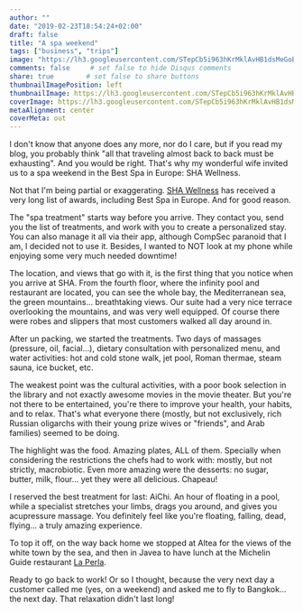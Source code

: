 ```yaml
---
author: ""
date: "2019-02-23T18:54:24+02:00"
draft: false
title: "A spa weekend"
tags: ["business", "trips"]
image: "https://lh3.googleusercontent.com/STepCb5i963hKrMklAvHB1dsMeGoE5-BFJTDRCCQytgNChJaEZ9b4Rvb-4fN_QRoMP8fnKbKfCJYu5d1cOEFpDJ9VA0b4FylAp1sDcNLKTLkEMwUEPhVq8XhK0L61UhMCu33axkiTak=w1920-h1080"
comments: false     # set false to hide Disqus comments
share: true        # set false to share buttons
thumbnailImagePosition: left
thumbnailImage: https://lh3.googleusercontent.com/STepCb5i963hKrMklAvHB1dsMeGoE5-BFJTDRCCQytgNChJaEZ9b4Rvb-4fN_QRoMP8fnKbKfCJYu5d1cOEFpDJ9VA0b4FylAp1sDcNLKTLkEMwUEPhVq8XhK0L61UhMCu33axkiTak=w1920-h1080
coverImage: https://lh3.googleusercontent.com/STepCb5i963hKrMklAvHB1dsMeGoE5-BFJTDRCCQytgNChJaEZ9b4Rvb-4fN_QRoMP8fnKbKfCJYu5d1cOEFpDJ9VA0b4FylAp1sDcNLKTLkEMwUEPhVq8XhK0L61UhMCu33axkiTak=w1920-h1080
metaAlignment: center
coverMeta: out
---
```


I don't know that anyone does any more, nor do I care, but if you read my blog, you probably think "all that traveling almost back to back must be exhausting". And you would be right. That's why my wonderful wife invited us to a spa weekend in the Best Spa in Europe: SHA Wellness.

<!--more-->

Not that I'm being partial or exaggerating. [SHA Wellness](https://shawellness.com) has received a very long list of awards, including Best Spa in Europe. And for good reason.

The "spa treatment" starts way before you arrive. They contact you, send you the list of treatments, and work with you to create a personalized stay. You can also manage it all via their app, although CompSec paranoid that I am, I decided not to use it. Besides, I wanted to NOT look at my phone while enjoying some very much needed downtime!

The location, and views that go with it, is the first thing that you notice when you arrive at SHA. From the fourth floor, where the infinity pool and restaurant are located, you can see the whole bay, the Mediterranean sea, the green mountains... breathtaking views. Our suite had a very nice terrace overlooking the mountains, and was very well equipped. Of course there were robes and slippers that most customers walked all day around in.

After un packing, we started the treatments. Two days of massages (pressure, oil, facial...), dietary consultation with personalized menu, and water activities: hot and cold stone walk, jet pool, Roman thermae, steam sauna, ice bucket, etc.

The weakest point was the cultural activities, with a poor book selection in the library and not exactly awesome movies in the movie theater. But you're not there to be entertained, you're there to improve your health, your habits, and to relax. That's what everyone there (mostly, but not exclusively, rich Russian oligarchs with their young prize wives or "friends", and Arab families) seemed to be doing.

The highlight was the food. Amazing plates, ALL of them. Specially when considering the restrictions the chefs had to work with: mostly, but not strictly, macrobiotic. Even more amazing were the desserts: no sugar, butter, milk, flour... yet they were all delicious. Chapeau!

I reserved the best treatment for last: AiChi. An hour of floating in a pool, while a specialist stretches your limbs, drags you around, and gives you acupressure massage. You definitely feel like you're floating, falling, dead, flying... a truly amazing experience.

To top it off, on the way back home we stopped at Altea for the views of the white town by the sea, and then in Javea to have lunch at the Michelin Guide restaurant [La Perla](https://).

Ready to go back to work! Or so I thought, because the very next day a customer called me (yes, on a weekend) and asked me to fly to Bangkok... the next day. That relaxation didn't last long!

<script src="https://cdn.jsdelivr.net/npm/publicalbum@latest/dist/pa-embed-player.min.js" async></script>
<div class="pa-embed-player" style="width:100%; height:480px; display:none;"
  data-link="https://photos.app.goo.gl/6exuXG3sc4YL76ZP6"
  data-title="177 new photos by Jorge Cortell">
  <img data-src="https://lh3.googleusercontent.com/X_J-N-5NV5LNLLJTSGoVTdYRGtZUUm7im5s7upL3UmOqq6WLjQOAre-SnlSGkWigcYbrOq-1IvCS8G5Ll1fxZAOkuGfaqxpHFwxXkhJUXfhf7D6wwCcPQRoLkswDhWiWYP2qlk4Ym4E=w1920-h1080" src="" alt="" />
  <img data-src="https://lh3.googleusercontent.com/2xwQKAL5eUWAUVVM6z9Rnj3nFm7q7nracjieoDpBpQsEWXfJk2eUCWRXDImrhOWcCrn9tf1GB0hPRxntPlq2RaIENhS6vmmYmlKN4-2tJWwshWAEOe34-BHG1dr_pS9feVc7yETDL-c=w1920-h1080" src="" alt="" />
  <img data-src="https://lh3.googleusercontent.com/a5l4tVyMe7mR_zqpC57iycDJo6QE4_LLHMdMTKVbONNLLX8GWpWztbBBEdWpIRo7b9kInMldpA7xHg_txbTmNvk6k-TEyi2ZqLzjTlFRn3a_zbLBS1NfRxuOZDS1ovKBBpjeMCOCzSg=w1920-h1080" src="" alt="" />
  <img data-src="https://lh3.googleusercontent.com/q3T5GfTgOlFTz3ot46IA3PX_r7kF_-5SMtrk3bL6znUCmAFyHq-VQUWzv1qxyLrQeF9UBa1iou1CsX1ttnnsvhxiUopHOaJ0I3cGvJMY6KhZ5gjiIVriKEI-XKkccK4ATLz-Av8cM2Y=w1920-h1080" src="" alt="" />
  <img data-src="https://lh3.googleusercontent.com/6VMpsM4T87P1D1J0JkQHRenN6IBAGyvHa2hAvRUaoef4qwYfuGKQh_VkkVjL8DNirOioB2PdsXPWGhH21C5pKpYUn-gWr7yfLIniZtjxZb01kftT3S9D4WE9W_P309u5iChpzUZ_CTg=w1920-h1080" src="" alt="" />
  <img data-src="https://lh3.googleusercontent.com/QSR_ziB57V3O1OwlFGnQQ4HOqGdmWDALtLqdi7vR4VCh1u0MnYNbVu2JyNaQlpL0iXKTKzScuzjfLJba7bXyLXz-v-0pq1oZXti5Q06tcnq6Hyd2M4J9apXuMNyC2apMTX-fYLBr8t8=w1920-h1080" src="" alt="" />
  <img data-src="https://lh3.googleusercontent.com/epQZW3d9ZJjF0asMJn8-FUsH69gF2PC9Ud9D0XYVchZqKz9xLJQ9efvccgw8mUbA8kQCB4VZwDvEzgIOncpBfTuxObm4IY_QY0NoagtJOhe-rRMBNBwl-gWxFBqSYRVt_lp873BcLu4=w1920-h1080" src="" alt="" />
  <img data-src="https://lh3.googleusercontent.com/gRpSmTKWlVGp_73IOhjkH5Tlt-S8qaQEy0kuWWHfvf9IspfA35el2W6o7zDGBQKhL-hW6uI7jzmAYXiPGKethije_B5FiwxBmGyS7IZ94_indS8oIy9yfnjwsOW14SJ1mYSyV9lgqOk=w1920-h1080" src="" alt="" />
  <img data-src="https://lh3.googleusercontent.com/72Rax4G_FX2r0nZAgZ-WGjIbCEKH-EutCUHdkHrVyPS4uDg7loiheWe3DE98hjQf_FNsAq_lExtLmSU2mRrSWsM0No9Kplff4IjNkQgoOgbacolbxbTrseSk8uqcGzCS0Cm5mEcoZKo=w1920-h1080" src="" alt="" />
  <img data-src="https://lh3.googleusercontent.com/7i6QypBHVJis5Jdwg9PCtaJ_r2Uog8E1sMmZ0MNDH4WI9A32ibx_LtLNKReTHtKZ4EX0pXS4IERPCOFLLfl3l-Vh8eR5IxYQOwEjo73LqEMg7rHfA7Lr7ct5Y4YlGaRdIdCtdWpv2nE=w1920-h1080" src="" alt="" />
  <img data-src="https://lh3.googleusercontent.com/qCuiy4lx972cDotiF6BLx4jMB-riPGx2v5E8sgdZsPqhLPRb9W9GyfCFgqgPog1usxZYUsb6mpV-byHqXqhQc6z0CIU1hmZCgjTG4E_PAxbMb3uZA9_jAdEfo6NVDFCohhVA2EjxZMY=w1920-h1080" src="" alt="" />
  <img data-src="https://lh3.googleusercontent.com/cElTCReQ0JLRUdOA3Ae0JNbJCBbK8cNoP3u0EU6XF9HASnsI_lz1C6a9NjpuysvUS5H_A61EjDYR4p3LaFK8gnt6Y8SnAsjdHwJL5GjAl9bWi6x3j22QlYxRGCvf344MK4MFMFLb1ic=w1920-h1080" src="" alt="" />
  <img data-src="https://lh3.googleusercontent.com/fm6L6GQiofb08h5v46sn03hiJgJHugIwXj_w4OikVt6sBVUhq5Q4ScAXWMIwsL36O0rClfuTMOzJpzzHu_7bVm-xb--j-0V2n_hONp9KegI949M1nhqJ4lUjxAPeWjRL5-PLITK2P5k=w1920-h1080" src="" alt="" />
  <img data-src="https://lh3.googleusercontent.com/APY72sEnsGUifqrSWCEAkF-4RZ6_azMWoh-y30rW2S_Pp_aoklikpc6bJ-CRzifofATfrMOxso0F17EOs1T260JK_cVNfS2kwv9QZMcvRPcf6nO7zR1rlcqbFwuHdMKKzqoJDHGuz_o=w1920-h1080" src="" alt="" />
  <img data-src="https://lh3.googleusercontent.com/wfNiryRHyUJwrABnyNxAVLfZZdZYCoy9MSwjqJ21rQ5psRfY67yPGeK9I3I6O5_ZBTgtmXuVEnD31vKsX_7P4Gdi8QkHDweRxrRF0lRZjo54hltK8Lrk-vJZB90cXUNOm4K6GcpBp_g=w1920-h1080" src="" alt="" />
  <img data-src="https://lh3.googleusercontent.com/unKIudfAC2F5JnqSzVYG2gT4hZCxwNF25qkSqH3lWLuPQOaHtAw_g-7SnC4QMesC-46xum6_l2Orytv5y3pTUywS9kaDu1UqftQzdJOdWb4dy2r4yFA6710pve83zjwMO6yQ7lx5QaQ=w1920-h1080" src="" alt="" />
  <img data-src="https://lh3.googleusercontent.com/qnv4V-tgKz06A0L9EPkRRe4GQIDdXQuRJntmsYad-kjeNshxUY0_kkALlUZ7Qe03HAbU7_7DtetevM2y9-rRu3kgKUxJEcN2xixpiWqS_9HgvHVsz7TD-t5F59Sk_w6T0Oe2A9c618s=w1920-h1080" src="" alt="" />
  <img data-src="https://lh3.googleusercontent.com/BcBTGSbVu31QUsCK9CKLZjgT8Dre74tEt7CEJcSk8qFYg0-eoisFlxM1U5doqJDbEnMvQB3kUlRkprHyjvkeMFnLJ8vtngH5tHTAmUR1CBoDJ2tHAlzJhWmI2q2HfHuxkRC2w2DPzOA=w1920-h1080" src="" alt="" />
  <img data-src="https://lh3.googleusercontent.com/qFSjPhlod9xgEiCpaBdclQQLsur0hKnXUaR2pdOTu6Hr4D2JAQXWusrLDKBRmycFJ9QHSjrQu7AkHHZM6RaGZB0rAvZFn0cLUTYL9qWAVRZKnEAFH_SG3HWR60HxYv9_EUm_-fHat-Q=w1920-h1080" src="" alt="" />
  <img data-src="https://lh3.googleusercontent.com/sdlKMaoNTAJ1FdS06kwFAhiU449Ote4F4Y6UhabEU6Is3wk-_F63Mip5LOsX3IN95ys5si0GAbCe3j6i3ZJR_76OTLP7jIplvPEGfjaphhcyV84W55uHfGCVBzyy_7-be5THgGEnyo0=w1920-h1080" src="" alt="" />
  <img data-src="https://lh3.googleusercontent.com/OQKU523RLf0iWz84jxA372XzJdlwCbhH7Ek6B3x4FivngYPJy7U9CCYMd7rh_RBWDrpYnd4n5HHB7jP2W9ox4VxHoa6pTewHs1oL7QfZz_JG4VBgCLxDAFRygmL8kU5mYZemoIBoxl4=w1920-h1080" src="" alt="" />
  <img data-src="https://lh3.googleusercontent.com/tmCMqsdYwssmeTXoNrm_vYkCd-xzEeHXBB6fKYy9EwkM14D9TFk00cK4nt_Dmgl0iZHCuHneoqRrNUM2iCub_zLNrOO7uFuCwCYonIzeeEMkbiRhtP_BA5cCHB5W4KXw76UP_ZrPy9k=w1920-h1080" src="" alt="" />
  <img data-src="https://lh3.googleusercontent.com/CYIFy8Mh7czyQBTldiTsEnk1z3eDA-YVxrKqBKoYCmGloBaj0z-bzOnEH93zniBf0D_XzWpYl82UZoFBwynWoqSd0W5FwJrHwXGz0x7AaMN-H7Be7FG2g5TEbDwCcmt-GWoXlSXjIlo=w1920-h1080" src="" alt="" />
  <img data-src="https://lh3.googleusercontent.com/soUOzs-brZdFbL_Ew1Te4aqKKKRrf6oHU1gddIbdnpb6GYoBYvkdAgpX7hQmZXJHkRdJ-IIEluFagJaP9X6px0S8Zz7C_1xyllnRqNqm-eYla9pM8FaBgstPZf7P-F4G9KH31IDOBJM=w1920-h1080" src="" alt="" />
  <img data-src="https://lh3.googleusercontent.com/qlFVNeTnWQ587sRj3kBijUjxNhFOJAeQWAHwaxWlxSR05Eb5tX1Dvlb0EoRp5taCxJD8jsxdndzpDXI7AD0ltpOc7fsXjBNx102bZkbLZnuTPy6te8VdW2SrwFipuQ94z4PMkXsTqTo=w1920-h1080" src="" alt="" />
  <img data-src="https://lh3.googleusercontent.com/TiRBcPoE1d7_wcqgmFP0fAuJdHPyhqG8DEUElphbO2nD04seaW51KKit6qJ080nS-Cmn0uoaW1VikQstxoss-rLZR7xzXrIMLEfiU_alQd_H2g36Zmfu3x6xwqnk6fqBbIxFEFd1hqQ=w1920-h1080" src="" alt="" />
  <img data-src="https://lh3.googleusercontent.com/OVOLzH6xuYELYY1uaIJIy5afZHq2UsznmNQTI0C8GjwrNGMHJQ0vcZjQx9XZvy9JmEVx70BWDT93083HL_-cpIjxaegq_MDFl3M2V2pl7F33AV8SjUfWm1t9OfEbm7OQ7_Xnzr7aXQI=w1920-h1080" src="" alt="" />
  <img data-src="https://lh3.googleusercontent.com/QnTaqpKqSReTLHxDbj9bYvzyXpPoKREqYyHxnuecfq1ouynSBSpTRta6om9CWZTvC3mB8U_LSus52o765bAh2NQ0c2eAaLHWH3564xLKw9I6_QSjiM5s_6Bv2DcApvj5IFRwRSUf3hA=w1920-h1080" src="" alt="" />
  <img data-src="https://lh3.googleusercontent.com/MD-w_MhGk60HuclIGBGfU4FeJVA-MZa5ffYNzLaY7g0BdbrMKFZG3jkUbhOTmHUgyC-u8h5cW2tuWG2w2A6lUs2DQyOcVrH9qMeBNxa5Q23NL7fEh_b9yNBbafQEaEY0u_8MSYspaqw=w1920-h1080" src="" alt="" />
  <img data-src="https://lh3.googleusercontent.com/Z6Dmy2YfYe1dqD1PTuy63JCjqdTJk938T-rQPvZ-dAw76SCq-fzPl7h393sf9nrEMpJ7LoXJrt_X8OIO29LcN0HusLrFv8qtvh92w7RC0AuPy6RwAL4XCdLdVWs7l3N3pulGZCEj6A0=w1920-h1080" src="" alt="" />
  <img data-src="https://lh3.googleusercontent.com/2nKJ_SQa3_n0e18iu_SCE7nZv3QHg8BmyRBFqz3IWA4W8bEJljS6nJ7GQhEjRdBRlvGOJFVCl07YsxMZNM8Nz_4AOngM3Dg7W87njaOVxL57-CaTGsK8IXWMkxGH0cp-opNB8jxSPDc=w1920-h1080" src="" alt="" />
  <img data-src="https://lh3.googleusercontent.com/Bi6VYO3ufwdabvFKAlVNl1X0cxPmzVpiNaTm3YRG6H1I5YzRV8hinrmZEkRkmdpputMWM2fATyZ_Oa-zaGZ_lRVu3d3Hf5fOofVmaBfb6hggXqdNqnFpFVhduOGWghGYy2h6tWS7cIQ=w1920-h1080" src="" alt="" />
  <img data-src="https://lh3.googleusercontent.com/s1PoZpUPOd64VY_gIxHP7gQJq31JB3VVodeV8MCLw-WWccZnAxmtt06rI03jGd5e9A6Upoo5GP_YV9eMWrQQF3Vh-IAqc-_Sb3ye2UElv9JqLN1phpUMeUVxaefTHLBkxCFUnf-Db_U=w1920-h1080" src="" alt="" />
  <img data-src="https://lh3.googleusercontent.com/y2H19oj_cfxbZgNe97VJIZ0xjcaSgbB8QKO9QQsrNj9jjWA9UDHgdJhqv8pBxu_wTIqDJSXbnkyF9iTrEygST8l9PumKCVMYvqE5MQb_v7AqudQNfavmOEexpMKAuQHpBr26sKy2-7U=w1920-h1080" src="" alt="" />
  <img data-src="https://lh3.googleusercontent.com/KOvPXHyLXrv5Vl0aepJhVluOLeSBWghGV-u_FMixSNthPZFU7ie2OPWr7KQpESnrpOGdwhjsozCvHOzmyf7qMUo288GDlwfZm-VEQ60CNX5cg80Hz1c9QlTu7H7ZJ0GgOdWkfkKCpHU=w1920-h1080" src="" alt="" />
  <img data-src="https://lh3.googleusercontent.com/aeoE_xv4cRtbEJNFTZ4vTke_Wd9BXgtcDm75sWYH7j4jsBMDEGn0Xwa0vgatGxGkQ4aNvcX5cLhPnJmqSDBSxxhIEYNqNb9sXd3KaGlrLhaC51pL5hqTzbQWA5zjVAbmvXFR_6JDPRk=w1920-h1080" src="" alt="" />
  <img data-src="https://lh3.googleusercontent.com/sUGdFF9NfXBWZ46XUSURYrLkkVzmK9GYTdaTvFZponJzVJTUsff-gWbliyYI6z1dxm4gL83zBNN15NkRkhzZowT4jSgCfqsiQdjIJ7SbVopZbz9OS4tUl66796jz7aaUse7ZY7FRNo8=w1920-h1080" src="" alt="" />
  <img data-src="https://lh3.googleusercontent.com/Ff0BuZdoR8mLb-0aZtb14Tgz6wV3MRTONJCCOepUkRFEGmPRD3iEmedFMxEOyZteGy5NqrXr13TL2vECb3A0xHSbddJy07-Z8U8uxDGs5qUr86xxQDgWARI4y1JCXhI51cuDkko4wlE=w1920-h1080" src="" alt="" />
  <img data-src="https://lh3.googleusercontent.com/2hS1SqET3mJM_M8vqXBfonZnfXF3UyZl3IqCFdpODLHk80GVRglS_BuJYtp_HZllijaGR5RyN2IdaKnyG08cJV9G0uL9YANlWA7i8a2ConYuDUCBG3oJNBxn7pXPcoLsth5vbKJCR1g=w1920-h1080" src="" alt="" />
  <img data-src="https://lh3.googleusercontent.com/gh85_HfX5ingRmKOEEHSPRN7USbnQJj2cZ80P2dXREHyxzXHyYQCJTmVJPCV7yIolR7wqo8m6Ln_ZI3VkSHDWXm25MGB92YcbdzP9liTTBvStXmUMYfpODWdKLtOrSpmiBZwiQUFX8k=w1920-h1080" src="" alt="" />
  <img data-src="https://lh3.googleusercontent.com/6QdrnACbSYb-FMC7-gw3Hi6J1o3nKh8bbTVkPK2fGjxoDENf5MUi8YxZ_9ljxThlkkQiLSzme-T74Gse2BK6YTn8IEXuxv-eEfzqCa62h3D8NJaKPZe9jhTbPXXR7vcuwi0UWr2CAec=w1920-h1080" src="" alt="" />
  <img data-src="https://lh3.googleusercontent.com/45p0Sfg9a_nL-705yH5Akc1v2i9wDedV0B6WHCvKb_Ix8nnsf_jOXnRFjFL-k-semEu_5Zg_1vmp9feARE7krtkWVgqplqWVd0OKmIDEzRXgJBFqkVUqFpOEyD4KuAse-D1fcPGeXm0=w1920-h1080" src="" alt="" />
  <img data-src="https://lh3.googleusercontent.com/_M4UaynCeQupICzUIJJyJD3jK4iK3lH6e9qjMybYbCkWwqa85RFzKJtL4NSOVJtvbDjiHzJXBBHBSC-4cBciKuvjhgWi4E8h15lfJbSp6o8WlNb5zB5LOTj99o65sqK7SNFIfEEc2rA=w1920-h1080" src="" alt="" />
  <img data-src="https://lh3.googleusercontent.com/brhE2ZWtrU1vjGjP-9i9aSxxaJkTrmA4plw03u5UKoaTBAT7WPqo5AE7qx7cIm9T5483b6nHs4aCbKrlnqAU-U6OB7pAD7h00kSKxHUslNuv5MJzF1FujPLdzI-At8RQCI9htFhPW4w=w1920-h1080" src="" alt="" />
  <img data-src="https://lh3.googleusercontent.com/dAKWmdzfKLHYwKcrWlR10rvZxxIT4db-Uny4VaD9K6G-uI70TcJRKXNOu4nXiEIJVAzd_1PI1OwyhJXxHQN6xycx8b5I6T-iz3BOi-5k0e1oJwo1UkVDEjYIP_CrLSDQ0yl2DKzV6sE=w1920-h1080" src="" alt="" />
  <img data-src="https://lh3.googleusercontent.com/RMNkACh6YJn7QA0roAuhufvwUZZ-kYNJJNKHWCoCQfatC8rvhx5uSa9fPyIY0rMaMB7sN33Vxch9pzv4k6q8c_HsJjMwVzNAI-UAPZ7AgNvwcqOoPYGUPHzhpMVD7XwA3-zb1EKdZws=w1920-h1080" src="" alt="" />
  <img data-src="https://lh3.googleusercontent.com/_fV2U_pK6wp5tjE5B-wTJ4_3v6SmXeOLDOPEBX5oeOhDbvrU-JRtcJUojjYfUf2uR1l1KLLa1znK1pUdAwY9d53VmL2hPqUJXVfX2A9KqValvssYikqXJeAFRyo_ACMn9yvNfCB0Zm8=w1920-h1080" src="" alt="" />
  <img data-src="https://lh3.googleusercontent.com/c-iEh4wMNPsXUagh-gnLOHbauIDdgrQH1_0jWcFWRa4tXNF_rwk1OxwrNwKwoZbvaWAT4ESag6u3ZLl_7LK2fOmZy8Vs8NNiMdzea-L0n9x9fhU0ggdbkHdsZPVehqu12_Mk-GRm7SU=w1920-h1080" src="" alt="" />
  <img data-src="https://lh3.googleusercontent.com/-jqcvGlmjwSUrL2WYiCG4_a6-I1s9xw2eHMTEjAONmJs3djU9MDwbBgKxFZcHwaaZ2lY3Chc8Fw0tTuYLJXWM6M2g6fEyLnganTQxG62BfVyj7eFpUH-laumpZ7ZKJLEj-SJNPkvcFU=w1920-h1080" src="" alt="" />
  <img data-src="https://lh3.googleusercontent.com/na_dRioTmLUMYILZVjBDXz-7y5-BYQE7ly9pSe1wX_2_MAjhA2_WWbcaFVUlFnWyC9doK1190dN8xGqeSnES3t6lnJsJedpJw5nRrfqqGtQNHIffXgEO256zKDzC2AzsVXrxkjQvKBM=w1920-h1080" src="" alt="" />
  <img data-src="https://lh3.googleusercontent.com/unSIki6T2e47zAkkpkOPzxm9F32qBn3h_0rQsPeaDcCdeELAHoNT6r5v3m2hHulAG5qGhI3AOmZUypgURH-t6X6-zXt_yTGBxgpu8QuiB8qjdkpMR8uWv3CVP74QqgZeSeYCBTEXkIs=w1920-h1080" src="" alt="" />
  <img data-src="https://lh3.googleusercontent.com/lFXoHOLKwxrVYxpFZAxvUb6-Y9ukdxCsGAAQ89HOkRmeUBIXNsugXwMS3wLY9JtmjJyGv3bpZQKY2iRFkb9pbZkp4N8AiwkCt5qXQCcfJNXTxs1bhylt1SYcE7MmCGKFGCyvg0MIkME=w1920-h1080" src="" alt="" />
  <img data-src="https://lh3.googleusercontent.com/MqFO2Y91RoR3ffBb50ic5glzCDfMcL9_62_ozG-D53G0okgxtEQtF1nfqSh02GOfn_Cm6URIU9l8C0qsaodUJGCFGsT7q6L4qkILo-H2VX3fnmY7EZ_bUZiL0ej454xeEGwwrYutPeE=w1920-h1080" src="" alt="" />
  <img data-src="https://lh3.googleusercontent.com/ittl8sqL4XefX4nrZ7DNG46PbQGOI0c7ywERrYyd_QXDGOQOqlbxDrotJp68ggZ-LiFu1lWVLPxCmZgBzMT09xKI1VGNauNmOdz50zzo72_muol0ZrNh7CkK5L6QihZWL7q79JV47HA=w1920-h1080" src="" alt="" />
  <img data-src="https://lh3.googleusercontent.com/xE4P-uQ7yt_msAXrOFsaeCFrNVn9gLiF_YgxCbKz5PEFAT5yJNi1WR4_j_nfagE2MgksIttB0H9pNru2talM9dnX05dGVrwAx74Ex7JX_T3KPhraQLPDe8eZKkNptNqjkpZMWL__V7o=w1920-h1080" src="" alt="" />
  <img data-src="https://lh3.googleusercontent.com/PqufV7MTUPRn8L45PFUExbs3aJ55anOiJJDoeS587BHNcix7PGNWlidAwPyVybIMYuQ4Qis3aI6Xe-zFO8P8FK4Y0yG2prFZWqbZPVsCA0AtlNcvbPKlfucgRqDVdD9KnasNqiEqT-I=w1920-h1080" src="" alt="" />
  <img data-src="https://lh3.googleusercontent.com/EQ005pNDSZ90KLUrYjEQ_heA1hBkmFzT6ih5ayud_5GxoXc1DLsKEir0t1if7pzIx8PIOK4xq6MrxuRimI8aPP6C2U1wHBCd0NgqZ7vVGI2Gsflsw5oXPYLqUktpParPUT0MJyTxjpo=w1920-h1080" src="" alt="" />
  <img data-src="https://lh3.googleusercontent.com/f7Cbqp_3QZvPzAG_G8GuQc1LAXwx1Fdf5c4zY2AISWspq3UlxrM-C_s2Jmw9A_NgtBBfHeK0xibxvviMHh51OWb9AVbFStknCd-ZcxnvRaigmHIkHqUmE6QL_N919ZMGCMJsbHdcFeo=w1920-h1080" src="" alt="" />
  <img data-src="https://lh3.googleusercontent.com/dTVPzt8Sr69iycgNdbR82SJECBNETCEldmd7pvohVLMS4eTyfoYBA2F1k8Tbtjgqexotn9cXI26kL7yvZ93Oh2d9euJdQYnaIrHc2VCM5WGFZ0hm5SMOE9Kkx3Xmc2rAWK5opKuowLQ=w1920-h1080" src="" alt="" />
  <img data-src="https://lh3.googleusercontent.com/04jekWRc0btJ5AaldUrZbqDS-ktqt4UbjN5o9M2B4lYinNoz7DBEGFgZnPqJBvd60ID-KWg3sX-3BKOxHrbMl4NVDD7xtVWEnMtATL9FJo3XxKs7JL_hde3Adnlyhj8UIOvfTWAhlcc=w1920-h1080" src="" alt="" />
  <img data-src="https://lh3.googleusercontent.com/eCm0ONntNLNLIf15PIYuHo1NOsCJRjkYnZXX-rklNSvIdXIbGI8rwdQuiAeLRrP9glYOkWxT90us_SKsgoZAe6dAPmzVyCaEAJjoDcGPsLg4j0pRjYHiTUIQaosTkeZ_HK7srKsj5YM=w1920-h1080" src="" alt="" />
  <img data-src="https://lh3.googleusercontent.com/NkU5JIGA5BLFXYq7cVTPJI8E56IoG8nCKjm1RGgE9foUwrCsgYI5ggLk1D4SIsWYdlqGYdL94cx7wK0h-kA3BwySAWKMwSH2ikmcnGuGC9FPNAqIrn_sIcE0OQWwpZa0Fsv9MfLF4-g=w1920-h1080" src="" alt="" />
  <img data-src="https://lh3.googleusercontent.com/x86f5bVCj33kYEvGHssqYwmSg3EaAXerZW3EYqYUj2hVBdS2dHXByx9zIZOY0UISZXN_HUL2l1XfDCGxByxTg_1Q529B4P5wJFXFhPcVctyaOADsaR3IO5oP45ld5x4ldu34iVeU_zk=w1920-h1080" src="" alt="" />
  <img data-src="https://lh3.googleusercontent.com/6Y2dwqujoYl1vAyfDwwQCMXYZDOx1KoaWRRZjEXVI8ZaZ7L_2nvoKze7w5iSVFI-vhzHs_tN1hUeCt4-_OBpScAm8ZudZgnAO6UboGYeZIY_8F4qo_0A4UOOJT__IY8dbwhFHBQAi2s=w1920-h1080" src="" alt="" />
  <img data-src="https://lh3.googleusercontent.com/9SEhoH7GDsmDiTmBVRN6iyOST6mZLsXGcZagH4-IPH0n710XLLJdEVZkaDysR3VU4cX5P2oXrhOdBzTdx5beXau6gNkKhErjgptimLxPKTGo5EqLIvjZWVXAOOUW7MPMFV5plOSolZE=w1920-h1080" src="" alt="" />
  <img data-src="https://lh3.googleusercontent.com/Jmw2bv03IxgpKXkRfTRhfd_PFfBZH7FZS4IwMFunKHouHdKe0FR2Dm8QvGHs-BAM30Qma1O6lSVTFvW-dKbVh7Azi0VO2qAe3k0w7f9n2Q2hyS3KIl18lPqCbzD9HBi8jVssdbQiqBs=w1920-h1080" src="" alt="" />
  <img data-src="https://lh3.googleusercontent.com/mm7wqXUq1BIr9sr2jAbWdNqN5V0PyOJH-MsZyCbpPTF94OlsEvKM9blhXFl2GoCNhLPNmANrcE_yfBp2dLhk3E2MB06WvyhlGUHBrP2LYSK-WDQke-5deImy-kYat1Zq7hkb9auzm_s=w1920-h1080" src="" alt="" />
  <img data-src="https://lh3.googleusercontent.com/OMAYnBGOiPKqu639izB9nIm0m0cwqOpEqm5EL7NLGS-1Ujf_h7WewJqatqCc3ES7vYhDHcyV4FRseXvjfaRZ4bh6ac2Hk4Ozl9YKK10z7LEMtOPlLQh0kUgk6LAJsl1L4QkTYpieykw=w1920-h1080" src="" alt="" />
  <img data-src="https://lh3.googleusercontent.com/Y1ykRFb9CO8y7icjOEtVgkoLfl4BsSvFaNlt9k8xElgjzFrwDMiaM6qxiHl-VJB6M8W37YF2wNWbs4bGpWi59Cylm02PMhykhOvZ0vSQkAWBi5TYUk2oGarQOm1vSqRSvvQ9nU8WkwY=w1920-h1080" src="" alt="" />
  <img data-src="https://lh3.googleusercontent.com/Nx12_ObqWisRqIkTjNw-EI3jJKNUV-FrbiEUEpieh3JJ-zjSlQcNkolukjyz4RZ0hjw8ltBD-r_O2BVVKysRdZtjpACxKPpw9_TfypK2FMryTJADVHIdPP3vJbguHz0BKUmkt2aKUtU=w1920-h1080" src="" alt="" />
  <img data-src="https://lh3.googleusercontent.com/wbfUGrEpOd2zEpwuSkbQGOuX3ivTqJG1gs6xtOyACPbqFzIGcD4VNk1jLmCrYpYdXwWWV7rny0XqHDEFeNfPluD8W8wNUW-LM6CGdxsv3VP4V712X3JagC7Pra-ILPIX1wY6rkAH4HU=w1920-h1080" src="" alt="" />
  <img data-src="https://lh3.googleusercontent.com/NzrIpo1hfFABbzuBe4JJe13tOVpcCh9r5SbHCiyAhdOFSYBPSv5zMObiofsHndzTLUGslHDoxy5YCaqOSn4AAy2__WXDRdajwxLkphfE8NiyaKoDa7psxneRMZZKCFJNB6PAUPlqGWM=w1920-h1080" src="" alt="" />
  <img data-src="https://lh3.googleusercontent.com/hl5u1Wr2--uko74TFv97jUX9HryFxo2GyRLcM92Taq2R3MGDzWrh311W0Kqb9WCTBUVZZeP0lg8kk5g4xpb5nGChrawrUTHDmibNA4DClI8qCpgvPWDUTd-WcWeZADhntqDfvobvU6U=w1920-h1080" src="" alt="" />
  <img data-src="https://lh3.googleusercontent.com/8RAU8pcGlQlehJJcfQ-4lwkWPsDnuY3Tu0PqFs6f5cmT8xzr7oFAQN37Of31jGkpdrZQIHnsoY3Nk_TkBx5PqUFxg2KICdbftuC5NK6qqPBv7t0DE_8hnRPHurMIqKD8nEjXWqOBjd0=w1920-h1080" src="" alt="" />
  <img data-src="https://lh3.googleusercontent.com/Qgl-aiDwlD0Yww-5q4vpZTin4dgTf3W7SBAxEMw_3OAAn9ed2ffdNG8AltakMrrmGQPGTa4BYMT9kj2JSUz02TYmlRtzCnrF60BsmwN4EbC9YdPF3A9JHdwD8Fbf4lbPvxXmh_6MYwA=w1920-h1080" src="" alt="" />
  <img data-src="https://lh3.googleusercontent.com/iCcbPjv88qv0jHfb7o7cDKgMOHd9mhV42KglAKOC4KwdUwNlgkhS2PMhTqDBOYTT5Fr95L6vivlJheIn__61EO1pEwUYuTozzdBe1MMVkIAvGr7HQWJfjRyos01rwujgJwYD0Xg4h-Y=w1920-h1080" src="" alt="" />
  <img data-src="https://lh3.googleusercontent.com/HHnOe4aQoJwiM5X4v3uvYEVLt-waYEsMnfxNIkXzxo-0ITBnDcWAv44Rbh8rJ8K_9dzVk7l3F0ygE11E9jQ3KTY3xM3sw1Rt-eZlCLHoONif3S9Km9FEJ7e4vLsfpVD1fdm7ZY0o030=w1920-h1080" src="" alt="" />
  <img data-src="https://lh3.googleusercontent.com/2j3cj-dcwJSeTBEUEBQT6Rkdts_yLlSZb4ssnDB6rxWGMMmBE4O92OB9-cI04a1dwrO0mqVAMbKHjVnSAA5WEsHHraugbGqOgDpu_7eaTrQ0QYqImuFRdWnjjgatNI7vdD1H1lhat3Q=w1920-h1080" src="" alt="" />
  <img data-src="https://lh3.googleusercontent.com/KoQbNYVw_PvRS_C4iznBKXBgYUE5Z_5IgghIICzygxXezPZGFXI-OoVBExbWJS0ZzZlJG-tXczqmfjqaUsKVa6qxR9SLu2rO2OUFe6GtezW-YGUjAUE3K34hT3bhMKUyK6_AAIoPCtg=w1920-h1080" src="" alt="" />
  <img data-src="https://lh3.googleusercontent.com/0ozofkzjHwGAT77ZLmz_T573q2P7AYpDa-p-SiGeGbDHYafihMln9ZvIBLiroKJ_TV2z0JamLW3eXMlMseob2JcM0w7PrUKqBPWQ1AtKSuuST14Gds8QtwHCQmU6dLkGjN9-pkklJ6A=w1920-h1080" src="" alt="" />
  <img data-src="https://lh3.googleusercontent.com/_gJZ8gx9-S2ACZ7XFwnLrwa3N4LYpqKVAMEXiruW4vzeeQ0pNd5cKaZWIe4n5kN4jSFu4uv08mk5YkF0rMl3EMDyH4ch4jHkvVZ6LvwEI2aaiqY46scooC9udJnpB0zEeqHjwa3inHk=w1920-h1080" src="" alt="" />
  <img data-src="https://lh3.googleusercontent.com/9l4NqsvQ5MTGCkxHF1nODP6nYKr3g5K_WKRiA4XWQaKSJtMNBMe0PQitEUXKGX6-if-u3pCpMGHQ_V6WrOynqQqWhYcp9Alo9AIFpE7y5iQIDcsxF-wkyEmcjIIPawS1jW3QiRziNvI=w1920-h1080" src="" alt="" />
  <img data-src="https://lh3.googleusercontent.com/gJ8LxktZYmsZR9EQLdC3TSEvbgq1jfthBkeQQ96AwqVHV6ovBZrkRyldaJc6rS-1-ffPmjwwv2SqU6h1OKceDnNc3lxzk5ihOqg9HokTGvbpLdPmx5tQ5LAp9qMh3nws26x0GduL_TQ=w1920-h1080" src="" alt="" />
  <img data-src="https://lh3.googleusercontent.com/kLWCGGbP4Aj0_uiS30UJtjevvc1q3TSrK7-FYcwZi8P3jYRXK4IRkn2t_tbvE-RFHL6MaVbBcUMlYrSWpPG1gi7b0ktFudqCRNGWBr_0m-hLQmfC8Mj5NW3tN8rj2iZdCy34-w-xOXE=w1920-h1080" src="" alt="" />
  <img data-src="https://lh3.googleusercontent.com/rVZBLk1HYKZ123Z8jh-2vqIRImn4XBbleSjVKYNyYC2Wx4wZqWal4SknG-6dy-FdRgRre_OKvNm9th6nMz-Tpi2b5EwMEMFvJKZ2RcO55uz4bRIIy8C4-BbMT_mFyCPab1uMtjcTjhM=w1920-h1080" src="" alt="" />
  <img data-src="https://lh3.googleusercontent.com/bg7TbAAFlNlijgIUFTNIrGKFaD5vwcYSCOoOoAuDn9qI9FzTyEb-BgRdHiohYihb_JkkIl2S9S1GKoP7dBDRJxYVKUncKF6Uc_8LUWqqfVx3mmiyvVqoKA2sx6tnZcQzlyo65Sn_yPw=w1920-h1080" src="" alt="" />
  <img data-src="https://lh3.googleusercontent.com/U5qhcFKD3ncsOJeNYteW3OmYmfRbQW_CmPXCo_eOXxO6TawmkU7osqTATnYSbGxeUDhCtV0KJHo-GXDqiGPnZuqolZE9qflXBt0S0MaC5hqV1bhsFsmFe-37fkhZq5SYjn4TshEUsjI=w1920-h1080" src="" alt="" />
  <img data-src="https://lh3.googleusercontent.com/czGg8gd1RdSuQs6GRbbhFh4wZhipcfp9tkbSPPPFFfsB5W61W0nbNJ9t-Q77gn9y2UHcI3nWbTvDgcSU28gTqWblCKt0iTeWQER-E7DIcHzOh4kW-306D6WFY32L0FRnb-PF60XUjvw=w1920-h1080" src="" alt="" />
  <img data-src="https://lh3.googleusercontent.com/cuWOp1iVVjKYa4XL3xusGS_63UVVRcmQs9EzxpBltFE_6JpD_Y73ecrNmuKxWRJvRuaEiDsoulcn2Hj_Bzi2oMTECPsf1VN39cdHkb0sAd5u6wgd53mYpzCuuckGZg5QSa__yTLIxVs=w1920-h1080" src="" alt="" />
  <img data-src="https://lh3.googleusercontent.com/xXIBmbjx4elCOjRQsgd_GVFhSk2P_zSs_he60uGVghCR0JRarjV27_kYt7Rp7XLGKDbSL_Y1BCtG2Tmf_6c2oE-l78h-BliF3Dr3_ypE-X9zm5mQ0eoYx4pJLkV1-gYfWwF_iE6OOAI=w1920-h1080" src="" alt="" />
  <img data-src="https://lh3.googleusercontent.com/YchPKUZBTjHf_1E_7GXxPzY8rgcX5kVFxMvSHHGBAxMbHFnS3PhyBeppdcKkxx6OkE2Ep1NYrL5fbmOlf8NydgZvLE6q2h7KMATB4VRtruNGIEp2OMQYcUymbVFPPcQcL-qm0sFnijQ=w1920-h1080" src="" alt="" />
  <img data-src="https://lh3.googleusercontent.com/noO7rhN7b44f0PUcyNFXKuo1nerjLrSOyMDBKBbOyequ_ZHZ6uUk-VHF8v1BFp6ZPACC-DDDpZj5tEpP8tP7LZf1Djkr1w5iHXQ_71_F237k4KlCb0rKSt-38E-VFtnGW8kZ2yO-4Qo=w1920-h1080" src="" alt="" />
  <img data-src="https://lh3.googleusercontent.com/Asg20_0BV3KSOfmeSTme_ulyTm4NFQWdmci2WlH-J0Nx_xce7TB7Ia7e-pqpnwkhshppKL5SMnhxPiaGuBVWC9U5k6swigQgS4X4kbiwB1zE8jDHLrDkTSFsU_uv8oyVtLDcefnrgSM=w1920-h1080" src="" alt="" />
  <img data-src="https://lh3.googleusercontent.com/ISb2hvFo32WACnGma7ZqkKgeUvaM14CYtM__oCWZOQaaN6_oi9FwMNmj39PbnkA1xc_5bbFKxtLWUe0xLWzEo353w2j3ac0GlFKDgdcf8oQHC45OKYpJEl6rbcau7GvH3eSTvlMm_QY=w1920-h1080" src="" alt="" />
  <img data-src="https://lh3.googleusercontent.com/qsFOeYayC_JpUdRv2l9yLiaPtvr35m6xaz0FDE8_MyKfLW1g6rpZPhruiPte1d15P4ztKu_ptVzzaCEIbM13_RrxscdKTDBePKkQY7VAxmP0OwYXUJDwV26ioZHQBdJPER59MKBZM0c=w1920-h1080" src="" alt="" />
  <img data-src="https://lh3.googleusercontent.com/Nsua993yH4fFMgcC71DfR8disLxkewENJiBodqTYqIOqOo7NngqhUXQz2tbOkXzJ2bWnyb5_5qxO_a-xlekH3CaS9YDH-ay8JKRdFEnw9h1y3uv7zZRJqrOhPWt8kfkq1_bUztaG9DE=w1920-h1080" src="" alt="" />
  <img data-src="https://lh3.googleusercontent.com/pHwLh8A_J1Ia9chWdgg9FPLBeT5Wxa4Ekdnuxu7HIjeKijX-CFsWPAtax5aH0reHv59YjEkdsvz778CxyNuiJpRBiqEJACCVB4xujUhqQk1JKGv5aTrqwZCTgfh83irTHW1fL2ShPq8=w1920-h1080" src="" alt="" />
  <img data-src="https://lh3.googleusercontent.com/L8W8AsSbWplFgKMtgEXmmUEiLSd1ZSoC1pRVqWsU5p99mjzAL_UW6ef2oPgLMmFxHIrIXhFNKA8KmIuerK_llddFZ42y9meJDWsN7KBUE2UAo36m0nPaBnueCbWfM2-SAs9012nVF3U=w1920-h1080" src="" alt="" />
  <img data-src="https://lh3.googleusercontent.com/j89z964UqGW_HnO9cAoNR6CgOm4Xr2C1Y5GyJxkA1jciByPoEnuc7q0q_mcN1c6QEOJdRfvv66CDp82h6KQb0HBmXx0Mg3xBC1P0BW-zcTn06qnj_yrqQNgEz7c0D-wxn51Ud6g_PA4=w1920-h1080" src="" alt="" />
  <img data-src="https://lh3.googleusercontent.com/IoSd3ySPtIcnE_kcQafWRJS0CmPZ_gggrqTjOaliTBeCrvL0zhzc3FhS233jfeajrKqc7TW9YZEw0zhwLqvWoNDI1ySfKqjzaRONRO7qj1TrKglTK5zYNRheMVMi619eBTogD3RGHdI=w1920-h1080" src="" alt="" />
  <img data-src="https://lh3.googleusercontent.com/J5rXfMDsQbHsN5OlO0LWFAzjrVNF4pE7fcoN9UupTaQrd_pROHeWERlp_qCys_JW42dStHcIRLkYkbVdSu86dPiteI5gXg85vHaktUSMuFy5nJBnZBfvD09zh5NIimTcKFwGkLLUXb8=w1920-h1080" src="" alt="" />
  <img data-src="https://lh3.googleusercontent.com/K04WuwvPqPRQgqzEwXHSTOs7U3T5VBbcwWTiiPOQEWoWolZQsojc2nkL-PvO3K2pYIH2aK0Bj4Vua-DL3ukQfNMFGV0RV6xWgAvlY0zQNhPLP7mdawCXmKFg-J4cKXtEvwag-YWC5RQ=w1920-h1080" src="" alt="" />
  <img data-src="https://lh3.googleusercontent.com/PD6kAlQf9HZI4iUoab1xgkSKpe7G_e5gK7CeYSguDMk95tPZp8ygirqGxGGv30M03oPJA-y9tMIEcvioWV2shUHtALcl-pNEnZa9kp1tae7-BNke06LnqbjU9B1IbqDKYgYN4Ix3aIQ=w1920-h1080" src="" alt="" />
  <img data-src="https://lh3.googleusercontent.com/Okl5XJhFsWG_S0d5aKoHyeOr7ZciS4gYg-piQK0VI0DiUMl8iw5KBjYgzw6y5T5jbNtXYwXTiQqQS4Xvqs9uFaBX37eIwoe2CpQZpn36zXKdjLIJgenEDEHPzdwUub6STkblQ06XVuU=w1920-h1080" src="" alt="" />
  <img data-src="https://lh3.googleusercontent.com/fuPHPnOWQEdm_dKorwK3QLEEXX8azpH9bhl8UuEs2zdgDqoydFskOaD15lOy9qO2Tc2fibNoqqZR2VDBsZm-s-hf5jWCTk53uopBghvi3HQObx1uNhngfVFRBjhKjKdjxVYgxYIThEQ=w1920-h1080" src="" alt="" />
  <img data-src="https://lh3.googleusercontent.com/UymqN7ilNtNDxAs6BpaTVUx2hdvQFFwL0px7PFQuFHtyaXamptVuLkp7HdYoljzszd9vQonovLGoRfllWbHfgDMEeEkwoec0DxwhL-C-M5oQkxHhYPdyCBflvgsT_ddvdA4PT6FlDnk=w1920-h1080" src="" alt="" />
  <img data-src="https://lh3.googleusercontent.com/C2XfN3kwePTOxFBlDDx81IjI039ReA6W75UB2IJOMLHBYsj-_Y-gFCRSKWfqVWU3hfG0F9-BVGKaVDIvWEbTTkSvT9SNIUTcsvwn6TYvJtzYU0hN0jd39-Hd1s9oF2nx6vFbjxTlLco=w1920-h1080" src="" alt="" />
  <img data-src="https://lh3.googleusercontent.com/mzHwPkyibk7cwTnVFZMIiWP7J2H8tw2T9AYpoDUd0dUYluCQ9HvrfgKXCiTcwIrhLt7F8fmHmzk6WsGTMJFsX8FRK7yYn1U-ofKj2keKN2ZjwbfM6Ss8Urv257NRDrRjw0RK259c9h0=w1920-h1080" src="" alt="" />
  <img data-src="https://lh3.googleusercontent.com/li-3aNbqPtrJwdWzIohxMyUXvVgw4BUTxJODfjEs9mLUshRSENY_A9TcTNljyeHD2CnSEJwSAU6frgvRP5wxbDXcBBEMc8dOQZ0kYGvtM55lHBlkhbIhFBITHUj2pbCXTGR59-wD-xw=w1920-h1080" src="" alt="" />
  <img data-src="https://lh3.googleusercontent.com/LnJTT1URomP2RO2OeOm7RviYS5qX5URhUyxzkEdYiq1uWVd7Pah6aEgO0RRcWcoQ0E-w0RQcb-3qeGRv090gh5cg1ped03mDqVQFvit_8rP59Ghn-gJW08kqo1EkCdjKSlfCY7K2L8w=w1920-h1080" src="" alt="" />
  <img data-src="https://lh3.googleusercontent.com/OOO1PfQfOl10X7oQtiKPwLq0MaafJ2Lw0HFvW2XWvdFHVG4uWBwb2lZuwA2jpsEaGiPKSHhGgIGRrL1JjvOq73XaxuqbKsEDxdT6rgVXR1VZUPvuYa0q8BSQRB6IhQ-K9DwYpM0Md84=w1920-h1080" src="" alt="" />
  <img data-src="https://lh3.googleusercontent.com/B4Te3Dk7RB8eTdVLn1ogaBMyNl-xbxKScVo_lbIqTyDYMXLxw2YcFvTnMLXavle7HnuJ_tfvz2NdinMRkgezRAy53Cg0lmifnsLlFRYAnPOkVLsiTx7q8oCTr-woFCLkMzFwLRSU9kQ=w1920-h1080" src="" alt="" />
  <img data-src="https://lh3.googleusercontent.com/RwLG_bpY_zzx56yk-hADZcVKQyO4Si3TM39rQFazDNck8U3UAEENZ3jpmpE3tTnCROGKVIT1C8lZPHsv5k4qkIY_nLdPGfPT5tzncGejSeqxWh2U2Q7jp0qZF7XtbUs1SSykTLLtLLI=w1920-h1080" src="" alt="" />
  <img data-src="https://lh3.googleusercontent.com/U6wzyZAe9L2bAdDGWxkzgRQGHN9zzfVEBOA5Js4j6aP7A_Xl2tMiztgQ8pm3FLOwuHVEyzTKgXzNfzQL2K-nEbZHSH5Fx4N0vqIOU_VAtxNo1WGt2DS8YuK837gjiK3IrxRq_bMNjbQ=w1920-h1080" src="" alt="" />
  <img data-src="https://lh3.googleusercontent.com/izZEdohDdeviNei4yVbpICsoglJtpW9iYjcmAfkvW6eAgTJtJmwykmWaEllJABJlqcd-zPAKZJvuHVh9P2zWBT5kj0BmOntkhchuoZWm7MLmBmM99aZj9zbIbRHmDAyGdmIAc0iB9ig=w1920-h1080" src="" alt="" />
  <img data-src="https://lh3.googleusercontent.com/U2OfWS51GZRM2XPDaPG-LwB0ZfYU3U-FPKniy-Z6mJmH0CAja5wBjpAuoshsdbCFhuE14OmsT0TzDrkWt3uZE0sYewPCP2g7OCnb7H52R83RX8OJTtht5ZDHfoJqFvbUe650lf4T3K0=w1920-h1080" src="" alt="" />
  <img data-src="https://lh3.googleusercontent.com/BD4fQyf4-mjtwMAvQrbH4eA53lyd5IBaTpqZZeieE6dJwfDFm2owtEqBeJcnu0qmZllpfpX-HwJlVtLMPGTwHZk32G6kJkTPwLFaNQboApvswEAlv2DYJj93wT3MCI8gHnX4Pcq-OP4=w1920-h1080" src="" alt="" />
  <img data-src="https://lh3.googleusercontent.com/eOhdKql_qDkd6p1cOnhXiyucY-X4SvBanEI7l_u95yRR9qQUcF7BZ5uYK2FB6d86ZE5S62Ptm2eGosn4reDYdVFl7nfsE2BKALG1M5zaDXitGRI1V-en-K_O-EC98xhLMT_E6qDqSv0=w1920-h1080" src="" alt="" />
  <img data-src="https://lh3.googleusercontent.com/H4WXiKbbrSv-anMzyBCwwZAgz5B0duouNipxPFD6y1K_eIT4o7-HEsiokRQHSOHqZDFqGLWfuVNqLfsdpwTh3v-3tHe9m0NeRsnHXIIX9saCUT2j-47gioDB24cdIw90UGJlQ4rIv4s=w1920-h1080" src="" alt="" />
  <img data-src="https://lh3.googleusercontent.com/aWe_JrwDloR_k5n8CIgWbmXTon9u9QqKUZhTz6ps-VmBem0x7ZFsdu6ZiGrc5jKZjHuC2S-pqhMw4LdzCiQXZyzKii-M_DcRINljZS8oY3A9Hc2Lbl45rmLENHZNzUcmhTv5BW_Mqo4=w1920-h1080" src="" alt="" />
  <img data-src="https://lh3.googleusercontent.com/n0blVStNlRfSVV9VoajAF32Pk5xerlSAfftlsHBX8rUe1uUCoTRbB3RgSaRvsFxcuEGoKp0UrrB9YLcYgfxcGWGz5bV3w-PEi6LfnAmsdC37qMwP8hFIQgvH9_lLyptKAChhrqjM4bY=w1920-h1080" src="" alt="" />
  <img data-src="https://lh3.googleusercontent.com/b81POoubpz9u_gt-JH1y7ZhWvylnA_Skcp8Vrut0YgPjoNgGndmpHOpBbu4gli1h0IPmWOPTxSCbfVF_si5lg2XBjOr4jUgR93Z4qffvTjRE4OiRrX8yt_ffTa-ltoq1gy2ACqtqGyE=w1920-h1080" src="" alt="" />
  <img data-src="https://lh3.googleusercontent.com/h7OOmXWviCwpgg2L2Cen-O8FwTC6cysGhGgL8dnMSM_yqWNUGNiuG6loNuVKX_eVV-rQSNiX8P_nZMm-uz6yNit6rEu0_fdrE1O1tz_PWxYFY4T8l4oEdjQ3jAOMrBYTgqyRnwcZ6LE=w1920-h1080" src="" alt="" />
  <img data-src="https://lh3.googleusercontent.com/nifD6aWdQOaRmjZIuOo7BGQBX1oyprR_PRTx-ZgVOkerwt_M95AVYycTH-AYbSExVBAaEpTGCV7XTrzYAhVlK4jKvUvfguHTwgkpadceq5xiL7oECXeOGdS3Gw0owLBuIRtp67cGHKw=w1920-h1080" src="" alt="" />
  <img data-src="https://lh3.googleusercontent.com/7yCefAai64OJQuRMWSy_UqRXf5eYYfJpDpY2PPcSPeT_R6fLKIbzHI15olIxeuwrtUAgbLx4KQPy4pN5YJR1Tb2LGQ7OAE_Fm4Mn9MITL8sRJ2wCNZw82g1DviiN1JbuVwNGP7dtcdI=w1920-h1080" src="" alt="" />
  <img data-src="https://lh3.googleusercontent.com/AKJsRePe_RUyXjCLsfzrlMKDhx4w2ZFbftKxAV9peTMKrEdLnIe1e6EJBT9RPDlPLYltOHmLNCcij4zIxCd6OE7wobO_qjOiLuQAToLxV6V1h_wJsPYouCQcZiezlCJBWP6EZRLLxAg=w1920-h1080" src="" alt="" />
  <img data-src="https://lh3.googleusercontent.com/FJjcb3Kfjf4ptq8YezKfpgWCqwVnF9ppfioLwluvQ3IK9Aixnhi-zWz9liNoQvXuqFOPb3fJmZr-Ir3T4uhusHDwpDWPGmffIfKzenFc7MDRwPHfkH6Tji6zsdt0GyPIH4m3ppWjVeQ=w1920-h1080" src="" alt="" />
  <img data-src="https://lh3.googleusercontent.com/tI30hxS-F39CXXCcRjJyDDDll6vSO-Efr3khrzce-5et76x20EcNpWq795LnLxdMLRkTUZ_0jPFYGqHhx3_w48SSAcivFMnOfLXbt4vcFNRmpoO6nGjWXBvXu7WtM2JYNBywQZHZgzs=w1920-h1080" src="" alt="" />
  <img data-src="https://lh3.googleusercontent.com/o1x_ZvzYyKIREtkJyUg8KQFbSR_iJsWvGYkr5F6u9B0VAX9tb92iSH3Lz8xd5ZSQuL5IZgQ-55M9CuEtbBVKhPtKtmvLr9WlOrgC-RYNy3WYmMc2aVt1MXc_i9-rxflnAaJiLtyXn-w=w1920-h1080" src="" alt="" />
  <img data-src="https://lh3.googleusercontent.com/P-RC8wi3Hg6gMAiyXMv16oi-LzaGz0N9AYv8KY37kF74yFIxj3SCvk_kaZE5Rb77UxccnIHcPOqgReJAqeZKpMa2_W-OLTlbH5zHCuMmPyoNX4zBNJedHO1MEG1IeWE6CwKgfh6u3VM=w1920-h1080" src="" alt="" />
  <img data-src="https://lh3.googleusercontent.com/43l0exnt3htYP-WrarfDNFx8QBYzvf0hsSk5lgdhFOLyMdQ_L-LutLFTwxvVqGdCqHkPczKmcS-liROsRPBbC_1VDMgif1pJABCYFroKl1Z-2bOS3i6IIInKzNkbBabMwLaEfWJuiUg=w1920-h1080" src="" alt="" />
  <img data-src="https://lh3.googleusercontent.com/XtVqzzHBNCIzv4Pxk8BCzblasW61mADvnNDWSQJRIFR2RnsyfXvB1XZb4RXoDtrMV-ab3lkm8mYQI5kOd1j5e-27XmZusspFItX_obQhBawLHOkswQNVahQtWtL0O1qIKBzvYA8CwB4=w1920-h1080" src="" alt="" />
  <img data-src="https://lh3.googleusercontent.com/OqFw-ZSAYPwryXvg71QPzKt5XHq74kLZ3kso19GH_VdgcfUUQMZZ9f_Hdc6u1H54PpmXwBm4QulHzE_1mR7MAVUVrZTkXuM8wvLhyP99-r_A5-g5ztFsriWZNaXx3ZW8MlBmQflMiKc=w1920-h1080" src="" alt="" />
  <img data-src="https://lh3.googleusercontent.com/S8C9wmP7IJ25tsWGQKho0_amlR_ndm__KR2RICCTne7eBoH3YieFRa436lumLyqRarIO93qUku2FGEYucWTtoG712ThgBwdADn8RNw50O-kFHf8Vfd_fnRqEMfO-HEX5pddTZ62yfnk=w1920-h1080" src="" alt="" />
  <img data-src="https://lh3.googleusercontent.com/-ajk6opqc2EVxx3uV5-34mM_10lax5rBa2Pe-qJarEjDhsJycftjTNAfEPivYfulhkarFhxUoHA9Hsy7dkElW3L6pJiIDznPx5FV8msFbyMVVIEfFTq1XdTaxNRNmuz-n-aSBFu8iRw=w1920-h1080" src="" alt="" />
  <img data-src="https://lh3.googleusercontent.com/f96xpZkEX7d6draS59jFWgdVxEnMAyzVSG8a0FNDUT5C65AHiKjepYK1LduQ6l1vTSl7D3dqcw_2omnLCFCezgOOOqkEeCpddj4CC8Wej639-H8ELDEMLHjcVk1bP7mGnD_Cpf8Qywg=w1920-h1080" src="" alt="" />
  <img data-src="https://lh3.googleusercontent.com/7JvCpgcVpggFWSJ4b_JHXMKZ6DU_7g8WLeBvFBeSJ9zBWhYmd4G3AETbuTG5LqMzALvI5Q94utjb9y96ZQPdkwxodFCynl-pOqpC57uTgBJHMpGguWpzsRI5V59Ig-nA7wJsmfKfLJ0=w1920-h1080" src="" alt="" />
  <img data-src="https://lh3.googleusercontent.com/ZE_MPpCBXsfULTHAwpCrDoR5YtXpQPZorqWv0zv28pf3qGMnbohvUWNVOu40MX5S7DIm5foJxIq217TvfynQFLQ3BCIaGo9D2qEGc7pbkNb8B-E9S_VrMmruOYKNDOJjk9OkF8QDArw=w1920-h1080" src="" alt="" />
  <img data-src="https://lh3.googleusercontent.com/sCsXur6_6iS4uBt2sIl2diFBPN1ScbfNKjQab_1nLJRB15haoc-QIMcbR-wqH6sGvnSYSmTzT9zBnUJzwu01jC0FcDEzUQ8RyJLjPKc4GXdW_N9sn58wScM786jp3NemTwXNHfNB9NU=w1920-h1080" src="" alt="" />
  <img data-src="https://lh3.googleusercontent.com/1M1AkBO6YTc5uixCX7Eum4XemslNWlVxkF-2q1xctPawrVTNkP_Stidz-Eyp8S9o1IvLC9HweeCH5ge5LWlweMNTZjgXhX6zEaSDosvoIH8DVLl6vCVJzInL8-uMyS1F-48Y0SS3x_0=w1920-h1080" src="" alt="" />
  <img data-src="https://lh3.googleusercontent.com/5RMd7GwHrkUcQe2MF3on8C1wBeNlowc084qs_7eXFSQqBzHhFgSKGiLOz-stppj5_HaRMups-4aelHH1xb21d-xFtE4dzRoxzOxcHlgmlnM1DrRhqbpnLVCOmXlc8_UFsjcTpLlpUT4=w1920-h1080" src="" alt="" />
  <img data-src="https://lh3.googleusercontent.com/ryqgNS-XzrXFqH3l3e-5jEk0MuOkuuj_E2ZU9oKg11RfdZ5OAxM1KASgzTMD4zNSh8Wgll4yeOoolpp7bEjVGacaD_LOI687QtVpeRQiYPbQtCJjq01iTkW1Tr1Cisg9Wa39ZSpI6og=w1920-h1080" src="" alt="" />
  <img data-src="https://lh3.googleusercontent.com/HXlp3fg7SQ049ZQgcZZcHCXI0lslQlv68i75u-fHXUOWdc702jl3tpgto46bOSgCcWxE7O3dg5IZTv7WgDxK24xWFLYX42GeZ8fV6Q8bzk00hhUjw0WYdXi2lSVFDM_gyd-05XSPZCk=w1920-h1080" src="" alt="" />
  <img data-src="https://lh3.googleusercontent.com/ScfTwdBxbxv5t6HUNm6_ZkyFmIlsj68HEn6j9BHcrsZ98KuuKMD-f7hF0yakp6M8mS_kfKfDsfidm71TahUB-dLhRIB0A0RiX1jJ5dbc7SS4_Q2B3WYsKf1zugbvn_OO3U9ZWv2U6i0=w1920-h1080" src="" alt="" />
  <img data-src="https://lh3.googleusercontent.com/4wgQaOlwkiPmoPvUtTAm-EoKwbmU0vARpEYaEcJcD8FNulJTmdh-gh0ISwZx9As_XDxE5LJo0f5zpkxDvwM2KaSvmZHWjji5rf0mmw2ggDBrS-PWT947flVcBx8RnHTkzbAMiTYufPc=w1920-h1080" src="" alt="" />
  <img data-src="https://lh3.googleusercontent.com/Snl5MBuWoSirRDCtiqb1Xf5YFnfbPNP8rUqC5UDwJFm7k3sSbZeUJoA7kkYr9LaQ0CBm64f28_GZMYyn_8GcNHNvLhbGy9BzkLjPor8n_jHxUxeJK4V3ZdQK_fCreBnwqBwbu9RMoiE=w1920-h1080" src="" alt="" />
  <img data-src="https://lh3.googleusercontent.com/gijq30pcdBz_NcC4dZDcY2frq5z0ymZrzx_R8vCD9AvsF72nV1KSxp8RfsnoL-ABrkQ-UpiTcllK1k8AC4jszbtZsATwnZWPoUVWXfyN19CCIT85V9tkGEFz43MPBGoe9SHjzQaVZ8E=w1920-h1080" src="" alt="" />
  <img data-src="https://lh3.googleusercontent.com/ykZaqudFMEQt-DSnk47NunOpjnTcnrTvjmIeJ5NheeBM2zBzFy4ioL42m5_S23y67m80_rQNGwnwULWsupHdv27rVYcnuuNuboIM6KLIDnOB2mCO6qS_vtC7_eN9BMWVagBxLUMg_TI=w1920-h1080" src="" alt="" />
  <img data-src="https://lh3.googleusercontent.com/zkXHXHlxk99k0pnwK3OShX1LtSNzJWMVflMvy34r95WlEr6xNpi2TgbOdx8fC-daZhGDJSJ7I4uGratgyl1PoWxns-anh6k0u2zHLtyYWLsRzYG_S_hl7oxZDdhHdIE1kqB2ho8ZCHw=w1920-h1080" src="" alt="" />
  <img data-src="https://lh3.googleusercontent.com/28rMatul8OwqFXBBiFjxbO2J2m_053p2wCB85Jg79inAn_-iPaukqFHuUcvH493yEoMPXbED6Cl_aKhA1Kq38kJN72vskO6s6hJadEQSKrXb-X77VEDb2s2pKke4Jhaxe2YD58jLaCA=w1920-h1080" src="" alt="" />
  <img data-src="https://lh3.googleusercontent.com/Plo6gEIldZFCPsZnG4w6vQtIAIVZlWP5DGhMDR824_C6cOnC89I6v0xHO2ahSsSIfy1oU113llv330jxdIk_puS08FkQ9T5PE3wxrMqLrhqSjEGt-PjD4PXmn4mbTBAagFNk1Fbm4TY=w1920-h1080" src="" alt="" />
  <img data-src="https://lh3.googleusercontent.com/bwsyXXAmQvS9DaEbxUbXeL5pYsIo78zIbCAAs5YKbrKnq3oIWi7SUDnk7WAyuwYr57R1bFvjmkmnB5XLqY1wPRBKuQZec_UL3vlj0TRt20AAa7vsr8p701JZCgAgyPiT5pWDcQAb4aE=w1920-h1080" src="" alt="" />
  <img data-src="https://lh3.googleusercontent.com/lOXbqTkOSdWQBWHXAiCJxiiGvNCPfyM7d1YimsPPGimqKMpJXrm9Z3IT4R-UIYWYKuUVhSsaOICfLr89ATN2xYj5rW31zBoGnlPsaBVH027IQ1sEOUM6-2_pebduKrKXwVjlXM0Tk9o=w1920-h1080" src="" alt="" />
  <img data-src="https://lh3.googleusercontent.com/rgbfkK6-wjuJO8RzkbLJI6h2pQa325M_YYGyXhj4VOkLqWeLinWCMfK86KwD2G6komZnZlcCZBw6N9bL4e0_mlssasd9XYmftoWMbsqhJ7BEZfB5b05MfgwFhuSaehi6CRSxSjNGzsY=w1920-h1080" src="" alt="" />
  <img data-src="https://lh3.googleusercontent.com/4h1NoyYSHezpX45tUpBzWflsLbDjvzPt1weg59uwO3DQob6dCQICvup2zqx7dgKM_Yn73DBEJsHXNjvzU-TQ29LVEg7sQfabuw6aRJ7gDdzrqZfzTBrktKAWe12fspajasC5j-VvUA8=w1920-h1080" src="" alt="" />
  <img data-src="https://lh3.googleusercontent.com/q8AE7LJmj-Dw-2uNBnJ8DnueL8etQy9cMX5I0SqkegJNgxhE2fUeq0ppO4Ls2bCeNo-AHzQ9_jQpQmDgszB-uzIY5O8y3nMs1xxBT1kLYCVbpPcsNY2cWHuXdnfXxHdVA4Djq7xDNFQ=w1920-h1080" src="" alt="" />
  <img data-src="https://lh3.googleusercontent.com/3LOOZ-PpZmCFhnfXZd59hNgH3_xwrwcQ4IUe0p5TaJ9fKMWB5jTEAciVJZW6HUaLSw65Z-XXsYisgnbiclcB6zGkoH6I_A8BAZi-FbhmJjgbTc4QJ8pKkKZR_DjOA0sW9RwIHHJzljo=w1920-h1080" src="" alt="" />
  <img data-src="https://lh3.googleusercontent.com/A_YxiUG8HlCA586ZMmAkJfojU7z3lwBXMx9NBaqQt3GJ8gPaiefpx6njWKRvoAZkFpYLHWjD-7FouPu4h3E2WytfiY0IGsXm8DF0Vo_Z2Bby-oiz6pRX6N4wONLGSoY2gNfsJxPiov0=w1920-h1080" src="" alt="" />
  <img data-src="https://lh3.googleusercontent.com/QjM8oUYXkpF-0tT59cJ8AlRgGBCw-OhWzZ8X0wMa6DBsP7pTocn50lw6fOqi-GWugJ1fQOaZr3xltDMh18GX2xN6qXPpuiCer7sfaf0qgrRgi93TRANYkRk9SDlGIg9ZLlNG4iCYitY=w1920-h1080" src="" alt="" />
  <img data-src="https://lh3.googleusercontent.com/wOo0KNcwbp50R_O_CAhlVbcQjrG0TWBTj-w_nlB0Of_Poq1en0VAh3jgmVbCI-9ymljJLUslOyVA8aMk4IbPVJH6dgFomo3Nc3ZyFde9HC9q1Uz4YdzVTXnO0SQwkm3jPw9crhsFTsk=w1920-h1080" src="" alt="" />
  <img data-src="https://lh3.googleusercontent.com/HnHcJW7PM2TdsYF3R9W5ixqWwuV5-VjJlqE8sscOvx5ev0uJjTXDE_tZvh-riv-hLfLVliF2FGI_b-iW4pIvCGfWobMUz6zFLi3r_I3SP_zt9HPhTe8MPuXl0rTZo5k9EzZz_2J2-Hc=w1920-h1080" src="" alt="" />
  <img data-src="https://lh3.googleusercontent.com/q88cXvvRpbpN2_ZnVblL5_HtJ3biPw53kMBmjbv56FmPKtyn6DvXuRv7HL8Wu-3HOBnKqA8kXwTIT2z3-PGPf2bJ8A0ijdrbJIFCTzoNXQqJYwcZBVmPEPnETwi57kmgeqiMkXRbi2A=w1920-h1080" src="" alt="" />
  <img data-src="https://lh3.googleusercontent.com/g_CmLfSmcM1guwKYoVxQm6ynsbIp-NNSGrGEY91T5LJ91RT1v7GhYFLPWq5RMcGHL9d2aXGKbdMwd9jkWUrpTarBnC6TqKL74xMXPcJRkLk8KemgdD0KNNmxqtIKY1fY0H9hutT3xKs=w1920-h1080" src="" alt="" />
  <img data-src="https://lh3.googleusercontent.com/EtAneDBf3WSm8RzsGViNez6kxhaqv1p3VEFJnJ6HU_4ul9Z9_r5nmQjmVHfiEpZkZ0Jp2QYp1OEbKlWQoXqFUX0Fqe7-OABv9kJIMEx2CoQ2Cax0KqntoNOxR_qydWtAIqgdxi1ri9w=w1920-h1080" src="" alt="" />
  <img data-src="https://lh3.googleusercontent.com/U9yN5PoYg2B5UXZuNJN5zwjkeijplERQ94RvfVIU-YOZ39T2WFFhm47euvBhshF7NB1LVtnbLmz9bvWNHvqJ4X72hzBeJBiTwOl6SKPXScRmgZ34dH8xmifvzYAtKJAcWwJfvyY1ZlM=w1920-h1080" src="" alt="" />
  <img data-src="https://lh3.googleusercontent.com/jkYyB_64GLClDPxMyXBaP7R3W1L_vqbRImVdMl8prH1i4yRHN3itOhQebyTtiFE8Xs8UuiJmCBJIkezjUNM8Q71H3u8nehBB_3GIzgDIw_Ak1Au9PuXwLvmSSbYW_31ntWK0TMxbh48=w1920-h1080" src="" alt="" />
  <img data-src="https://lh3.googleusercontent.com/PWMKhVr-pl7PFsgvqnZoTV4Bcc_MzyCdB6mQfYru2cK1DH0HK9_PGKkHstWjnjenvovacCBD8Hd5_1-UIYdZPA5nZ0qwxez9_k8ldGzx3ReXm4RqbUNEn9brcy8K40w7O756-p4sCKg=w1920-h1080" src="" alt="" />
  <img data-src="https://lh3.googleusercontent.com/wKS5Qgki83YP_eJ26kG78iNOy_x559NI5cig7mQPI9G5Pv-n4VswtzI4yIXtFTWjP3TW0PE0hssnOGr47j-oJwvFASGsEDXrNXpnWEAbHAqACJL6pfjB0ujZJtO1LFCi1tahrc3xZjM=w1920-h1080" src="" alt="" />
  <img data-src="https://lh3.googleusercontent.com/bXPnM9MR-7uzlV504jtLZhha75Z0RuFMmaCmWyY69rhF36aKzMOT7fgkmBAOkkCPn41hMeHf4HKe0lH-gW6qoSsmLo9-_o85XomGzAPT5k59s1Q5q3S6uz-21TbT7XVgbEEpDu1h8Gw=w1920-h1080" src="" alt="" />
  <img data-src="https://lh3.googleusercontent.com/HeCSg_AZNIGwhLW5KYNUZGGmQg2o1VjIp-eZs3eQsgoQW9kLX9Js2sfqoPBJT2iVhP8NFBwqrKn6cDx2S-cFJSXhoiec55k4B7lanI3q4E31l8Mm3zH3zfxM6vFfMqcAPGitWFsyNic=w1920-h1080" src="" alt="" />
  <img data-src="https://lh3.googleusercontent.com/xy0U0xLuC6ntw6RQ0G_D4UAdPREcphPm4-2BHJ4XhdHLsujioUT9MR0afs0vOGI22dmRJJAd1ngqF6k8kCKl_G07jXVOY8JrW_5aO5qmsqT38THPKLfLvbI9gJcBpfKqM7hT1XpSWoM=w1920-h1080" src="" alt="" />
  <img data-src="https://lh3.googleusercontent.com/I_dWZWF3z0mWjPLGPa-FfoHqFa4BYzBU4iaUaG8CQtpGAxiZ1SQBdUA2RV_PC2mn1Yj8q9GICzr3bCrF6waXN2NRUS1cOmjFjwPVgP7eHPCquU_UM5Vvj9GxDpMGmfZF0J3iL3HSJtI=w1920-h1080" src="" alt="" />
  <img data-src="https://lh3.googleusercontent.com/Qy-To2DdqRTl2XgPTnXxdSg9DA974OCD0LbiHMhOAo7BUlFwVHhYiBOWKZC6ZkvUZ18n7dLLNL2C2jaWJX8W7CgBEntCiyrFhUXTukrXtN1iIOuJKWMAjlFSTd8CsxTxU38b_noOzBk=w1920-h1080" src="" alt="" />
  <img data-src="https://lh3.googleusercontent.com/heYXMRxVQkJvaqEH6tDgttNHI3gllyKc2oDKQcxY63EHq7ytm9ELkfE_IiNBuRPyy8aQ9PgNLuoQVwsEX_YBecwCksTBLLWqsasfTyYY0XCxkPqpnCJhOi6HM8ty59uQuDM8lZFjLhA=w1920-h1080" src="" alt="" />
  <img data-src="https://lh3.googleusercontent.com/ixD6Ktwyv7lMxtaqg5OaGMB2xkzcJmTbD41bRHwbMD4clE75zrEFVwbhg_DXkZS2dx4un0mLPcY2FhwY4esZFtPALaB7gY6CiII0huYRSx5oO7NXipnezTtWTN-Lz0hZlhNyY3iqFUs=w1920-h1080" src="" alt="" />
  <img data-src="https://lh3.googleusercontent.com/EKnFmuK79P4D2OICy9K9yYhIMKazfahd075nckzfWYBv5He-ssOyQFPrJY_GgVOIb25zbBU_7iYzNc95hpxnb5DAFqtTAx0CcNZJCIUeO2NJq5Z24Jh7hFiFy3hE7KcujzJSm4f9pj8=w1920-h1080" src="" alt="" />
  <img data-src="https://lh3.googleusercontent.com/qGqxcNFKjw3Ppy5D-KUNhJG4T_iAJstocYdMpo2kSKKGm7ygbYN6l0t54wuXlUJQBFDmV_GJWsNFgG56ECnVd2At6e_x6yCw80i4JHUzVCAcRagGRfbTldJ7WDgX_HeZCVkEaTt3JTk=w1920-h1080" src="" alt="" />
</div>

